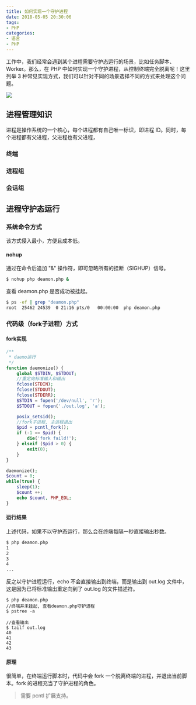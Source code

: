 ```yaml
---
title: 如何实现一个守护进程
date: 2018-05-05 20:30:06
tags:
- PHP
categories:
- 语言
- PHP
---
```


工作中，我们经常会遇到某个进程需要守护态运行的场景，比如任务脚本、Worker。那么，在 PHP 中如何实现一个守护进程，从控制终端完全脱离呢！这里列举 3 种常见实现方式，我们可以针对不同的场景选择不同的方式来处理这个问题。

![](https://img.fanhaobai.com/2017/06/php-daemonize/72650dd9-11e7-48d2-adb9-f4137e51160f.png)<!--more--> 

## 进程管理知识

进程是操作系统的一个核心，每个进程都有自己唯一标识，即进程 ID。同时，每个进程都有父进程，父进程也有父进程，

### 终端

### 进程组

### 会话组

## 进程守护态运行

### 系统命令方式

该方式侵入最小，方便且成本低。

#### nohup

通过在命令后追加 "&" 操作符，即可忽略所有的挂断（SIGHUP）信号。

```Bash
$ nohup php deamon.php &
```

查看 deamon.php 是否成功被挂起。

```Bash
$ ps -ef | grep "deamon.php"
root  25462 24539  0 21:16 pts/0   00:00:00  php deamon.php
```

### 代码级（fork子进程）方式

#### fork实现

```PHP
/**
 * daemo运行
 */
function daemonize() {
    global $STDIN, $STDOUT;
    //重定向标准输入和输出
    fclose(STDIN);
    fclose(STDOUT);
    fclose(STDERR);
    $STDIN = fopen('/dev/null', 'r');
    $STDOUT = fopen('./out.log', 'a');

    posix_setsid();
    //fork子进程, 主进程退出
    $pid = pcntl_fork();
    if (-1 == $pid) {
        die('fork faild!');
    } elseif ($pid > 0) {
        exit(0);
    }
}

daemonize();
$count = 0;
while(true) {
    sleep(1);
    $count ++;
    echo $count, PHP_EOL;
}
```

#### 运行结果

上述代码，如果不以守护态运行，那么会在终端每隔一秒直接输出秒数。

```Bash
$ php deamon.php
1
2
3
4
...
```

反之以守护进程运行，echo 不会直接输出到终端，而是输出到 out.log 文件中，这是因为已将标准输出重定向到了 out.log 的文件描述符。

```
$ php deamon.php
//终端并未挂起, 查看deamon.php守护进程
$ pstree -a

//查看输出
$ tailf out.log
40
41
42
43
```

#### 原理

很简单，在终端运行脚本时，代码中会 fork 一个脱离终端的进程，并退出当前脚本。fork 的进程充当了守护进程的角色。

> 需要 pcntl 扩展支持。